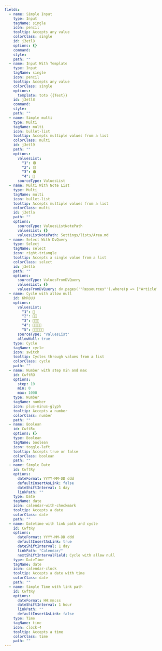 ```yaml
---
fields:
  - name: Simple Input
    type: Input
    tagName: single
    icon: pencil
    tooltip: Accepts any value
    colorClass: single
    id: j3etl8
    options: {}
    command:
    style:
    path: ""
  - name: Input With Template
    type: Input
    tagName: single
    icon: pencil
    tooltip: Accepts any value
    colorClass: single
    options:
      template: toto {{Test}}
    id: j3etl8
    command:
    style:
    path: ""
  - name: Simple multi
    type: Multi
    tagName: multi
    icon: bullet-list
    tooltip: Accepts multiple values from a list
    colorClass: multi
    id: j3etl9
    path: ""
    options:
      valuesList:
        "1": 🟢
        "2": 🟡
        "3": 🟠
        "4": 🔴
      sourceType: ValuesList
  - name: Multi With Note List
    type: Multi
    tagName: multi
    icon: bullet-list
    tooltip: Accepts multiple values from a list
    colorClass: multi
    id: j3etla
    path: ""
    options:
      sourceType: ValuesListNotePath
      valuesList: {}
      valuesListNotePath: Settings/lists/Area.md
  - name: Select With DvQuery
    type: Select
    tagName: select
    icon: right-triangle
    tooltip: Accepts a single value from a list
    colorClass: select
    id: j3etlb
    path: ""
    options:
      sourceType: ValuesFromDVQuery
      valuesList: {}
      valuesFromDVQuery: dv.pages('"Ressources"').where(p => ["Article", "Book"].includes(p.fileClass)).map(p => p.file.name)
  - name: Cycle with allow null
    id: KhR8UU
    options:
      valuesList:
        "1": 🌱
        "2": 🌱🌱
        "3": 🌱🌱🌱
        "4": 🌱🌱🌱🌱
        "5": 🌱🌱🌱🌱🌱
      sourceType: "ValuesList"
      allowNull: true
    type: Cycle
    tagName: cycle
    icon: switch
    tooltip: Cycles through values from a list
    colorClass: cycle
    path: ""
  - name: Number with step min and max
    id: CwftRO
    options:
      step: 10
      min: 0
      max: 1000
    type: Number
    tagName: number
    icon: plus-minus-glyph
    tooltip: Accepts a number
    colorClass: number
    path: ""
  - name: Boolean
    id: CwftRx
    options: {}
    type: Boolean
    tagName: boolean
    icon: toggle-left
    tooltip: Accepts true or false
    colorClass: boolean
    path: ""
  - name: Simple Date
    id: CwftRy
    options:
      dateFormat: YYYY-MM-DD ddd
      defaultInsertAsLink: false
      dateShiftInterval: 1 day
      linkPath: ""
    type: Date
    tagName: date
    icon: calendar-with-checkmark
    tooltip: Accepts a date
    colorClass: date
    path: ""
  - name: Datetime with link path and cycle
    id: CwftRy
    options:
      dateFormat: YYYY-MM-DD ddd
      defaultInsertAsLink: true
      dateShiftInterval: 1 day
      linkPath: "Calendar/"
      nextShiftIntervalField: Cycle with allow null
    type: DateTime
    tagName: date
    icon: calendar-clock
    tooltip: Accepts a date with time
    colorClass: date
    path: ""
  - name: Simple Time with link path
    id: CwftRy
    options:
      dateFormat: HH:mm:ss
      dateShiftInterval: 1 hour
      linkPath: ""
      defaultInsertAsLink: false
    type: Time
    tagName: time
    icon: clock-4
    tooltip: Accepts a time
    colorClass: time
    path: ""
---
```

